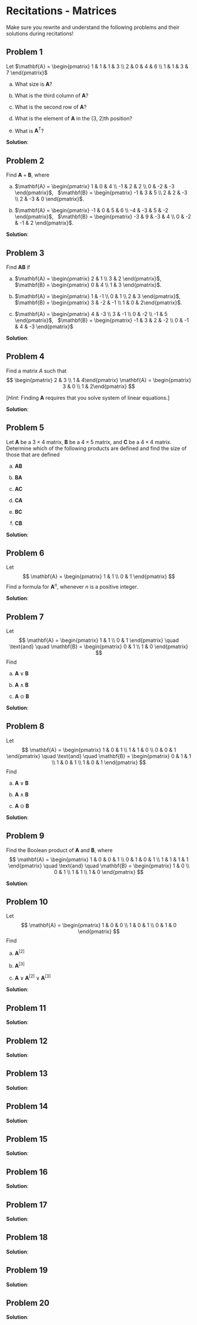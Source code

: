 # Recitations - Matrices

Make sure you rewrite and understand the following problems and 
their solutions during recitations!

## Problem 1

Let $\mathbf{A} = 
  \begin{pmatrix} 1 & 1 & 1 & 3 \\ 2 & 0 & 4 & 6 \\ 1 & 1 & 3 & 7 \end{pmatrix}$

<ol type="a">
<li>

What size is $\mathbf{A}$?
<li>

What is the third column of $\mathbf{A}$?
<li>

What is the second row of $\mathbf{A}$?
<li>

What is the element of $\mathbf{A}$ in the (3, 2)th position?
<li>

What is $\mathbf{A}^\mathsf{T}$?
</ol>

**Solution**:


## Problem 2

Find $\mathbf{A} + \mathbf{B}$, where
<ol type="a">
<li>

$\mathbf{A} = 
  \begin{pmatrix} 1 & 0 & 4 \\ -1 & 2 & 2 \\ 0 & -2 & -3 \end{pmatrix}$, &nbsp; 
$\mathbf{B} = 
  \begin{pmatrix} -1 & 3 & 5 \\ 2 & 2 & -3 \\ 2 & -3 & 0 \end{pmatrix}$.
<li>

$\mathbf{A} = 
  \begin{pmatrix} -1 & 0 & 5 & 6 \\ -4 & -3 & 5 & -2 \end{pmatrix}$, &nbsp;
$\mathbf{B} = 
  \begin{pmatrix} -3 & 9 & -3 & 4 \\ 0 & -2 & -1 & 2 \end{pmatrix}$.
</ol>

**Solution**:


## Problem 3

Find $\mathbf{A}\mathbf{B}$ if 
<ol type="a">
<li>

$\mathbf{A} = \begin{pmatrix} 2 & 1 \\ 3 & 2 \end{pmatrix}$, &nbsp;
$\mathbf{B} = \begin{pmatrix} 0 & 4 \\ 1 & 3 \end{pmatrix}$.
<li>

$\mathbf{A} = \begin{pmatrix} 1 & -1 \\ 0 & 1 \\ 2 & 3 \end{pmatrix}$, &nbsp; 
$\mathbf{B} = \begin{pmatrix} 3 & -2 & -1 \\ 1 & 0 & 2\end{pmatrix}$.
<li>

$\mathbf{A} = 
  \begin{pmatrix} 4 & -3 \\ 3 & -1 \\ 0 & -2 \\ -1 & 5 \end{pmatrix}$, &nbsp;
$\mathbf{B} = 
  \begin{pmatrix} -1 & 3 & 2 & -2 \\ 0 & -1 & 4 & -3 \end{pmatrix}$
</ol>

**Solution**:


## Problem 4

Find a matrix $A$ such that
$$
  \begin{pmatrix} 2 & 3 \\ 1 & 4\end{pmatrix} \mathbf{A} = 
  \begin{pmatrix} 3 & 0 \\ 1 & 2\end{pmatrix}
$$

[_Hint_: Finding $\mathbf{A}$ requires that you solve system of linear equations.]

**Solution**:


## Problem 5

Let $\mathbf{A}$ be a $3 \times 4$ matrix, $\mathbf{B}$ be a $4 \times 5$
matrix, and $\mathbf{C}$ be a $4 \times 4$ matrix. Determine which of 
the following products are defined and find the size of those that are 
defined
<ol type="a">
<li>

$\mathbf{A} \mathbf{B}$
<li>

$\mathbf{B} \mathbf{A}$
<li>

$\mathbf{A} \mathbf{C}$

<li>

$\mathbf{C} \mathbf{A}$
<li>

$\mathbf{B} \mathbf{C}$
<li>

$\mathbf{C} \mathbf{B}$
</ol>

**Solution**:


## Problem 6

Let 
$$
  \mathbf{A} = \begin{pmatrix} 1 & 1 \\ 0 & 1 \end{pmatrix}
$$
Find a formula for $\mathbf{A}^n$, whenever $n$ is a positive integer.

**Solution**:


## Problem 7

Let 
$$
  \mathbf{A} = \begin{pmatrix} 1 & 1 \\ 0 & 1 \end{pmatrix} 
  \quad \text{and} \quad
  \mathbf{B} = \begin{pmatrix} 0 & 1 \\ 1 & 0 \end{pmatrix}
$$
Find
<ol type="a">
<li>

$\mathbf{A} \vee \mathbf{B}$
<li>

$\mathbf{A} \wedge \mathbf{B}$
<li>

$\mathbf{A} \odot \mathbf{B}$
</ol>

**Solution**:


## Problem 8

Let 
$$
  \mathbf{A} = \begin{pmatrix} 
      1 & 0 & 1 \\ 1 & 1 & 0 \\ 0 & 0 & 1
    \end{pmatrix} \quad \text{and} \quad
  \mathbf{B} = \begin{pmatrix}
      0 & 1 & 1 \\ 1 & 0 & 1 \\ 1 & 0 & 1
    \end{pmatrix}
$$
Find
<ol type="a">
<li>

$\mathbf{A} \vee \mathbf{B}$
<li>

$\mathbf{A} \wedge \mathbf{B}$
<li>

$\mathbf{A} \odot \mathbf{B}$
</ol>


**Solution**:


## Problem 9

Find the Boolean product of $\mathbf{A}$ and $\mathbf{B}$, where
$$
  \mathbf{A} = \begin{pmatrix}
      1 & 0 & 0 & 1 \\ 0 & 1 & 0 & 1 \\ 1 & 1 & 1 & 1 
    \end{pmatrix} \quad \text{and} \quad
  \mathbf{B} = \begin{pmatrix}
      1 & 0 \\ 0 & 1 \\ 1 & 1 \\ 1 & 0
    \end{pmatrix}
$$

**Solution**:


## Problem 10

Let 
$$
\mathbf{A} = \begin{pmatrix} 1 & 0 & 0 \\ 1 & 0 & 1 \\ 0 & 1 & 0 \end{pmatrix}
$$
Find 
<ol type="a">
<li>

$\mathbf{A}^{[2]}$
<li>

$\mathbf{A}^{[3]}$
<li>

$\mathbf{A} \vee \mathbf{A}^{[2]} \vee \mathbf{A}^{[3]}$
</ol>

**Solution**:  


## Problem 11

**Solution**:


## Problem 12

**Solution**:


## Problem 13

**Solution**:


## Problem 14

**Solution**:


## Problem 15

**Solution**:


## Problem 16

**Solution**:


## Problem 17

**Solution**:


## Problem 18

**Solution**:


## Problem 19

**Solution**:


## Problem 20

**Solution**: